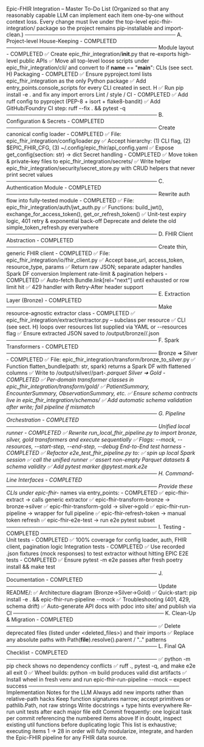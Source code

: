 Epic-FHIR Integration – Master To-Do List
(Organized so that any reasonably capable LLM can implement each item one-by-one without context loss. Every change must live under the top-level epic-fhir-integration/ package so the project remains pip-installable and import-clean.)
────────────────────────────────────────
A. Project-level House-Keeping - COMPLETED
────────────────────────────────────────
Module layout - COMPLETED
✅ Create epic_fhir_integration/__init__.py that re-exports high-level public APIs
✅ Move all top-level loose scripts under epic_fhir_integration/cli/ and convert to if __name__ == "__main__": CLIs (see sect. H)
Packaging - COMPLETED
✅ Ensure pyproject.toml lists epic_fhir_integration as the only Python package
✅ Add entry_points.console_scripts for every CLI created in sect. H
✅ Run pip install -e . and fix any import errors
Lint / style / CI - COMPLETED
✅ Add ruff config to pyproject (PEP-8 + isort + flake8-bandit)
✅ Add GitHub/Foundry CI step: ruff --fix . && pytest -q
────────────────────────────────────────
B. Configuration & Secrets - COMPLETED
────────────────────────────────────────
Create canonical config loader - COMPLETED
✅ File: epic_fhir_integration/config/loader.py
✅ Accept hierarchy: (1) CLI flag, (2) $EPIC_FHIR_CFG, (3) ~/.config/epic_fhir/api_config.yaml
✅ Expose get_config(section: str) -> dict
Secret handling - COMPLETED
✅ Move token & private-key files to epic_fhir_integration/secrets/
✅ Write helper epic_fhir_integration/security/secret_store.py with CRUD helpers that never print secret values
────────────────────────────────────────
C. Authentication Module - COMPLETED
────────────────────────────────────────
Rewrite auth flow into fully-tested module - COMPLETED
✅ File: epic_fhir_integration/auth/jwt_auth.py
✅ Functions: build_jwt(), exchange_for_access_token(), get_or_refresh_token()
✅ Unit-test expiry logic, 401 retry & exponential back-off
Deprecate and delete the old simple_token_refresh.py everywhere
────────────────────────────────────────
D. FHIR Client Abstraction - COMPLETED
────────────────────────────────────────
Create thin, generic FHIR client - COMPLETED
✅ File: epic_fhir_integration/io/fhir_client.py
✅ Accept base_url, access_token, resource_type, params
✅ Return raw JSON; separate adapter handles Spark DF conversion
Implement rate-limit & pagination helpers - COMPLETED
✅ Auto-fetch Bundle.link[rel="next"] until exhausted or row limit hit
✅ 429 handler with Retry-After header support
────────────────────────────────────────
E. Extraction Layer (Bronze) - COMPLETED
────────────────────────────────────────
Make resource-agnostic extractor class - COMPLETED
✅ epic_fhir_integration/extract/extractor.py – subclass per resource
✅ CLI (see sect. H) loops over resources list supplied via YAML or --resources flag
✅ Ensure extracted JSON saved to /output/bronze/<resource>/<timestamp>.json
────────────────────────────────────────
F. Spark Transformers - COMPLETED
────────────────────────────────────────
Bronze ➜ Silver - COMPLETED
✅ File: epic_fhir_integration/transform/bronze_to_silver.py
✅ Function flatten_bundle(path: str, spark) returns a Spark DF with flattened columns
✅ Write to /output/silver/<resource>/part-*.parquet
Silver ➜ Gold - COMPLETED
✅ Per-domain transformer classes in epic_fhir_integration/transform/gold/
✅ PatientSummary, EncounterSummary, ObservationSummary, etc.
✅ Ensure schema contracts live in epic_fhir_integration/schemas/
✅ Add automatic schema validation after write; fail pipeline if mismatch
────────────────────────────────────────
G. Pipeline Orchestration - COMPLETED
────────────────────────────────────────
Unified local runner - COMPLETED
✅ Rewrite run_local_fhir_pipeline.py to import bronze, silver, gold transformers and execute sequentially
✅ Flags: --mock, --resources, --start-step, --end-step, --debug
End-to-End test harness - COMPLETED
✅ Refactor e2e_test_fhir_pipeline.py to:
✅ spin up local Spark session
✅ call the unified runner
✅ assert non-empty Parquet datasets & schema validity
✅ Add pytest marker @pytest.mark.e2e
────────────────────────────────────────
H. Command-Line Interfaces - COMPLETED
────────────────────────────────────────
Provide these CLIs under epic-fhir-* names via entry_points: - COMPLETED
✅ epic-fhir-extract → calls generic extractor
✅ epic-fhir-transform-bronze → bronze→silver
✅ epic-fhir-transform-gold → silver→gold
✅ epic-fhir-run-pipeline → wrapper for full pipeline
✅ epic-fhir-refresh-token → manual token refresh
✅ epic-fhir-e2e-test → run e2e pytest subset
────────────────────────────────────────
I. Testing - COMPLETED
────────────────────────────────────────
Unit tests - COMPLETED
✅ 100% coverage for config loader, auth, FHIR client, pagination logic
Integration tests - COMPLETED
✅ Use recorded .json fixtures (mock responses) to test extractor without hitting EPIC
E2E tests - COMPLETED
✅ Ensure pytest -m e2e passes after fresh poetry install && make test
────────────────────────────────────────
J. Documentation - COMPLETED
────────────────────────────────────────
Update README/:
✅ Architecture diagram (Bronze→Silver→Gold)
✅ Quick-start: pip install -e . && epic-fhir-run-pipeline --mock
✅ Troubleshooting (401, 429, schema drift)
✅ Auto-generate API docs with pdoc into site/ and publish via CI
────────────────────────────────────────
K. Clean-Up & Migration - COMPLETED
────────────────────────────────────────
✅ Delete deprecated files (listed under <deleted_files>) and their imports
✅ Replace any absolute paths with Path(__file__).resolve().parent / ".." patterns
────────────────────────────────────────
L. Final QA Checklist - COMPLETED
────────────────────────────────────────
✅ python -m pip check shows no dependency conflicts
✅ ruff ., pytest -q, and make e2e all exit 0
✅ Wheel builds: python -m build produces valid dist artifacts
✅ Install wheel in fresh venv and run epic-fhir-run-pipeline --mock – expect success
────────────────────────────────────────
Implementation Notes for the LLM
Always add new imports rather than relative-path hacks
Keep function signatures narrow; accept primitives or pathlib.Path, not raw strings
Write docstrings + type hints everywhere
Re-run unit tests after each major file edit
Commit frequently: one logical task per commit referencing the numbered items above
If in doubt, inspect existing util functions before duplicating logic
This list is exhaustive; executing items 1 → 28 in order will fully modularize, integrate, and harden the Epic-FHIR pipeline for any FHIR data source.